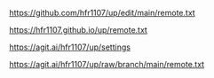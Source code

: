 https://github.com/hfr1107/up/edit/main/remote.txt     

https://hfr1107.github.io/up/remote.txt

https://agit.ai/hfr1107/up/settings

https://agit.ai/hfr1107/up/raw/branch/main/remote.txt     
